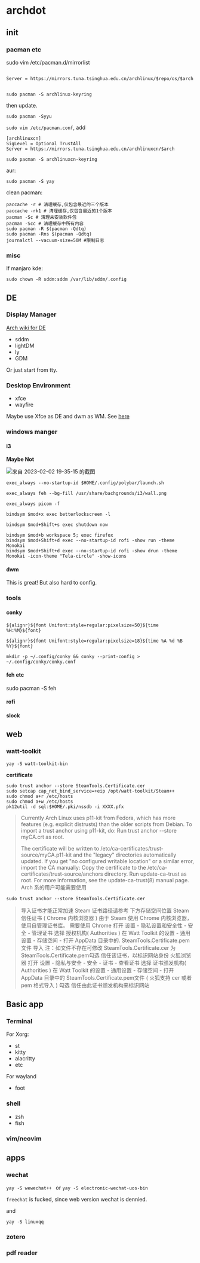 # archdot

## init

### pacman etc

 sudo vim /etc/pacman.d/mirrorlist

```

Server = https://mirrors.tuna.tsinghua.edu.cn/archlinux/$repo/os/$arch


```


```shell
sudo pacman -S archlinux-keyring
```

then update.
```shell
sudo pacman -Syyu
```

`sudo vim /etc/pacman.conf`, add

```
[archlinuxcn]
SigLevel = Optional TrustAll
Server = https://mirrors.tuna.tsinghua.edu.cn/archlinuxcn/$arch
```

```shell
sudo pacman -S archlinuxcn-keyring
```

aur:

```
sudo pacman -S yay
```

clean pacman:
```shell
paccache -r # 清理缓存,仅包含最近的三个版本
paccache -rk1 # 清理缓存,仅包含最近的1个版本
pacman -Sc # 清理未安装软件包
pacman -Scc # 清理缓存中所有内容
sudo pacman -R $(pacman -Qdtq)
sudo pacman -Rns $(pacman -Qdtq)
journalctl --vacuum-size=50M #限制日志
```

### misc

If manjaro kde:

```
sudo chown -R sddm:sddm /var/lib/sddm/.config
```

## DE

### Display Manager
[Arch wiki for DE](https://wiki.archlinux.org/title/Display_manager)

- sddm
- lightDM
- ly
- GDM

Or just start from tty.

### Desktop Environment

- xfce
- wayfire

Maybe use Xfce as DE and dwm as WM. See [here](https://wiki.archlinux.org/title/Xfce#Use_a_different_window_manager)
  
### windows manger

#### i3
**Maybe Not**

![来自 2023-02-02 19-35-15 的截图](https://user-images.githubusercontent.com/108179798/216314424-de609e26-df66-4794-9a09-f65f2ed9fa9a.png)

```shell
exec_always --no-startup-id $HOME/.config/polybar/launch.sh

exec_always feh --bg-fill /usr/share/bachgrounds/i3/wall.png

exec_always picom -f

bindsym $mod+x exec betterlockscreen -l

bindsym $mod+Shift+s exec shutdown now

bindsym $mod+b workspace 5; exec firefox
bindsym $mod+Shift+d exec --no-startup-id rofi -show run -theme Monokai
bindsym $mod+Shift+d exec --no-startup-id rofi -show drun -theme Monokai -icon-theme "Tela-circle" -show-icons
```

#### dwm
This is great! But also hard to config.



### tools

#### conky

```shell
${alignr}${font Unifont:style=regular:pixelsize=50}${time %H:%M}${font}

```

```
${alignr}${font Unifont:style=regular:pixelsize=18}${time %A %d %B %Y}${font}
```

```shell
mkdir -p ~/.config/conky && conky --print-config > ~/.config/conky/conky.conf
```

#### feh etc

sudo pacman -S feh

#### rofi

#### slock

## web

### watt-toolkit

```shell
yay -S watt-toolkit-bin
```

**certificate**

```shell
sudo trust anchor --store SteamTools.Certificate.cer
sudo setcap cap_net_bind_service=+eip /opt/watt-toolkit/Steam++
sudo chmod a+r /etc/hosts
sudo chmod a+w /etc/hosts
pk12util -d sql:$HOME/.pki/nssdb -i XXXX.pfx
```

> Currently Arch Linux uses p11-kit from Fedora, which has more features (e.g. explicit distrusts) than the older scripts from Debian. To import a trust anchor using p11-kit, do:
> Run trust anchor --store myCA.crt 
> as root.
>
> The certificate will be written to /etc/ca-certificates/trust-source/myCA.p11-kit and the "legacy" directories automatically updated.
> If you get "no configured writable location" or a similar error, import the CA manually:
> Copy the certificate to the /etc/ca-certificates/trust-source/anchors directory.
> Run update-ca-trust as root.
> For more information, see the update-ca-trust(8) manual page.
> Arch 系的用户可能需要使用
 
 ```shell
 sudo trust anchor --store SteamTools.Certificate.cer 
 ```
 
> 导入证书才能正常加速 Steam
> 证书路径请参考 下方存储空间位置
> Steam 信任证书 ( Chrome 内核浏览器 )
> 由于 Steam 使用 Chrome 内核浏览器，使用自管理证书库。
> 需要使用 Chrome 打开 设置 - 隐私设置和安全性 - 安全 - 管理证书
> 选择 授权机构( Authorities )
> 在 Watt Toolkit 的设置 - 通用设置 - 存储空间 - 打开 AppData 目录中的. 
> SteamTools.Certificate.pem文件 导入
> 注：如文件不存在可修改 SteamTools.Certificate.cer 为 SteamTools.Certificate.pem勾选 信任该证书，以标识网站身份
> 火狐浏览器 
> 打开 设置 - 隐私与安全 - 安全 - 证书 - 查看证书
> 选择 证书颁发机构( Authorities )
> 在 Watt Toolkit 的设置 - 通用设置 - 存储空间 - 打开 AppData 目录中的
> SteamTools.Certificate.pem文件 ( 火狐支持 cer 或者 pem 格式导入 )
> 勾选 信任由此证书颁发机构来标识网站

## Basic app

### Terminal
For Xorg:
- st
- kitty
- alacritty
- etc

For wayland
- foot

### shell

- zsh
- fish

### vim/neovim

## apps

### wechat

`yay -S wewechat++ ` 
or
`yay -S electronic-wechat-uos-bin ` 

`freechat` is fucked, since web version wechat is dennied. 

and 

`yay -S linuxqq`

### zotero

### pdf reader


